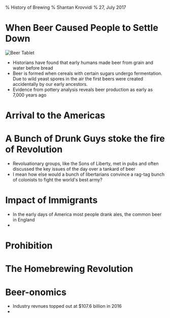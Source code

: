 % History of Brewing
% Shantan Krovvidi
% 27, July 2017

# When Beer Caused People to Settle Down
![Beer Tablet](https://en.wikipedia.org/wiki/History_of_beer#/media/File:Alulu_Beer_Receipt.jpg)
* Historians have found that early humans made beer from grain and water before bread
* Beer is formed when cereals with certain sugars undergo fermentation. Due to wild yeast spores in the air the first beers were created accidentally by our early ancestors.
* Evidence from pottery analysis reveals beer production as early as 7,000 years ago

# 

# Arrival to the Americas

# A Bunch of Drunk Guys stoke the fire of Revolution
* Revoluationary groups, like the Sons of Liberty, met in pubs and often discussed the key issues of the day over a tankard of beer
* I mean how else would a bunch of libertarians convince a rag-tag bunch of colonists to fight the world's best army?

# Impact of Immigrants
* In the early days of America most people drank ales, the common beer in England
* 

# Prohibition

# The Homebrewing Revolution

# Beer-onomics
* Industry revnues topped out at $107.6 billion in 2016
* 